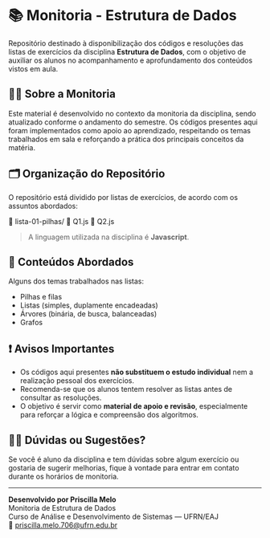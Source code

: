 # 📚 Monitoria - Estrutura de Dados

Repositório destinado à disponibilização dos códigos e resoluções das listas de exercícios da disciplina **Estrutura de Dados**, com o objetivo de auxiliar os alunos no acompanhamento e aprofundamento dos conteúdos vistos em aula.

## 👩‍🏫 Sobre a Monitoria

Este material é desenvolvido no contexto da monitoria da disciplina, sendo atualizado conforme o andamento do semestre. Os códigos presentes aqui foram implementados como apoio ao aprendizado, respeitando os temas trabalhados em sala e reforçando a prática dos principais conceitos da matéria.

## 🗂️ Organização do Repositório

O repositório está dividido por listas de exercícios, de acordo com os assuntos abordados:

📁 lista-01-pilhas/ 📄 Q1.js 📄 Q2.js 


> A linguagem utilizada na disciplina é **Javascript**.

## 📌 Conteúdos Abordados

Alguns dos temas trabalhados nas listas:

- Pilhas e filas
- Listas (simples, duplamente encadeadas)
- Árvores (binária, de busca, balanceadas)
- Grafos

## ❗ Avisos Importantes

- Os códigos aqui presentes **não substituem o estudo individual** nem a realização pessoal dos exercícios.
- Recomenda-se que os alunos tentem resolver as listas antes de consultar as resoluções.
- O objetivo é servir como **material de apoio e revisão**, especialmente para reforçar a lógica e compreensão dos algoritmos.

## 🙋‍♀️ Dúvidas ou Sugestões?

Se você é aluno da disciplina e tem dúvidas sobre algum exercício ou gostaria de sugerir melhorias, fique à vontade para entrar em contato durante os horários de monitoria.

---

**Desenvolvido por Priscilla Melo**  
Monitoria de Estrutura de Dados  
Curso de Análise e Desenvolvimento de Sistemas — UFRN/EAJ  
📧 priscilla.melo.706@ufrn.edu.br

